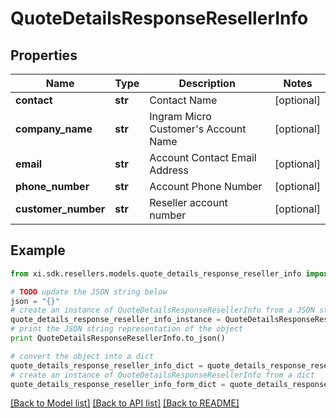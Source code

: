 # QuoteDetailsResponseResellerInfo


## Properties

Name | Type | Description | Notes
------------ | ------------- | ------------- | -------------
**contact** | **str** | Contact Name | [optional] 
**company_name** | **str** | Ingram Micro Customer&#39;s Account Name | [optional] 
**email** | **str** | Account Contact Email Address | [optional] 
**phone_number** | **str** | Account Phone Number | [optional] 
**customer_number** | **str** | Reseller account number | [optional] 

## Example

```python
from xi.sdk.resellers.models.quote_details_response_reseller_info import QuoteDetailsResponseResellerInfo

# TODO update the JSON string below
json = "{}"
# create an instance of QuoteDetailsResponseResellerInfo from a JSON string
quote_details_response_reseller_info_instance = QuoteDetailsResponseResellerInfo.from_json(json)
# print the JSON string representation of the object
print QuoteDetailsResponseResellerInfo.to_json()

# convert the object into a dict
quote_details_response_reseller_info_dict = quote_details_response_reseller_info_instance.to_dict()
# create an instance of QuoteDetailsResponseResellerInfo from a dict
quote_details_response_reseller_info_form_dict = quote_details_response_reseller_info.from_dict(quote_details_response_reseller_info_dict)
```
[[Back to Model list]](../README.md#documentation-for-models) [[Back to API list]](../README.md#documentation-for-api-endpoints) [[Back to README]](../README.md)



